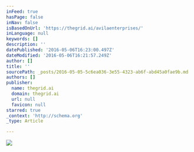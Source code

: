 ```yaml
---
inFeed: true
hasPage: false
inNav: false
isBasedOnUrl: 'https://thegrid.ai/avilaenterprises/'
inLanguage: null
keywords: []
description: ''
datePublished: '2016-05-06T16:23:00.497Z'
dateModified: '2016-05-06T16:21:57.249Z'
author: []
title: ''
sourcePath: _posts/2016-05-05-5c6ea036-3e55-4323-ab6f-abd45a0fae9b.md
authors: []
publisher:
  name: thegrid.ai
  domain: thegrid.ai
  url: null
  favicon: null
starred: true
_context: 'http://schema.org'
_type: Article

---
```

![](https://imgflo.herokuapp.com/graph/vahj1ThiexotieMo/43aceffce705b1f7496ccf372de2f224/gradientmap.jpg?color1=%231F1418&color2=%233D2930&color3=%237A5261&color4=%2370F577&color5=%23CFFCD2&height=68&input=https%3A%2F%2Fs3-us-west-2.amazonaws.com%2Fthe-grid-img%2Fp%2F0a3f4233edcf59df1f58bd90857749cb3b277c58.jpg&srgb=True&stop1=0.1&stop2=0.3&stop3=0.5&stop4=0.7&stop5=0.9&width=90)